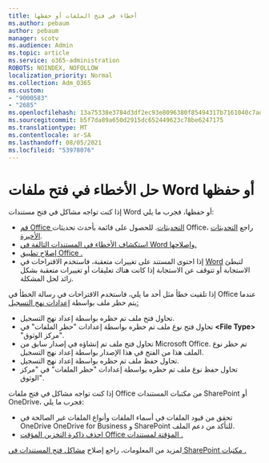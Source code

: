 ```yaml
---
title: أخطاء في فتح الملفات أو حفظها
ms.author: pebaum
author: pebaum
manager: scotv
ms.audience: Admin
ms.topic: article
ms.service: o365-administration
ROBOTS: NOINDEX, NOFOLLOW
localization_priority: Normal
ms.collection: Adm_O365
ms.custom:
- "9000583"
- "2685"
ms.openlocfilehash: 13a75338e3784d3df2ec93e8096380f85494317b7161040c7ad60ad830f9211d
ms.sourcegitcommit: b5f7da89a650d2915dc652449623c78be6247175
ms.translationtype: MT
ms.contentlocale: ar-SA
ms.lasthandoff: 08/05/2021
ms.locfileid: "53978076"
---
```

# <a name="resolve-errors-opening-or-saving-word-files"></a>حل الأخطاء في فتح ملفات Word أو حفظها

إذا كنت تواجه مشاكل في فتح مستندات Word أو حفظها، فجرب ما يلي:

- [قم Office التحديثات](https://support.office.com/article/2ab296f3-7f03-43a2-8e50-46de917611c5). للحصول على قائمة بأحدث تحديثات Office، راجع [التحديثات الأخيرة](https://docs.microsoft.com/officeupdates/office-updates-msi).
- [استكشاف الأخطاء في المستندات التالفة في Word وإصلاحها.](https://docs.microsoft.com/office/troubleshoot/word/damaged-documents-in-word)
- [إصلاح تطبيق Office .](https://support.office.com/Article/Repair-an-Office-application-7821d4b6-7c1d-4205-aa0e-a6b40c5bb88b)
- إذا احتوى المستند على تغييرات متعقبة، فاستخدم الاقتراحات في [Word](https://docs.microsoft.com/office/troubleshoot/word/word-stops-responding) لتبطئ الاستجابة أو تتوقف عن الاستجابة إذا كانت هناك تعليقات أو تغييرات متعقبة بشكل زائد لحل المشكلة.

إذا تلقيت خطأ مثل أحد ما يلي، فاستخدم الاقتراحات في رسالة الخطأ في Office عندما يتم حظر ملف بواسطة [إعدادات نهج التسجيل:](https://docs.microsoft.com/office/troubleshoot/settings/file-blocked-in-office)

- تحاول فتح ملف تم حظره بواسطة إعداد نهج التسجيل.
- تحاول فتح نوع ملف تم حظره بواسطة إعدادات "حظر الملفات" في **\<File Type\>** "مركز الوثوق".
- تحاول فتح ملف تم إنشاؤه في إصدار سابق من Microsoft Office. تم حظر نوع الملف هذا من الفتح في هذا الإصدار بواسطة إعداد نهج التسجيل.
- تحاول حفظ ملف تم حظره بواسطة إعداد نهج التسجيل.
- تحاول حفظ نوع ملف تم حظره بواسطة إعدادات "حظر الملفات" في "مركز الوثوق".

إذا كنت تواجه مشاكل في فتح ملفات Office من مكتبات المستندات SharePoint أو OneDrive، فجرب ما يلي:

- تحقق من قيود [](https://support.office.com/article/64883a5d-228e-48f5-b3d2-eb39e07630fa) الملفات في أسماء الملفات وأنواع الملفات غير الصالحة في OneDrive OneDrive for Business و SharePoint للتأكد من دعم الملف. 
- [احذف ذاكرة التخزين المؤقت Office المؤقتة لمستندات .](https://support.office.com/article/b1d3765e-d71b-4bb8-99ca-acd22c42995d
) 

لمزيد من المعلومات، راجع إصلاح [مشاكل فتح المستندات في SharePoint مكتبات .](https://support.office.com/article/31329fa1-4ad0-47fc-95d8-bb0c5b12a536)